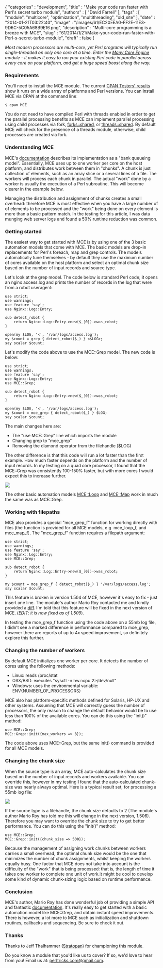 {
   "categories" : "development",
   "title" : "Make your code run faster with Perl's secret turbo module",
   "authors" : [
      "David Farrell"
   ],
   "tags" : [
      "module",
      "multicore",
      "optimization",
      "multithreading",
      "old_site"
   ],
   "date" : "2014-01-21T03:22:40",
   "image" : "/images/61/EC20EEA0-FF2E-11E3-9D6C-5C05A68B9E16.png",
   "description" : "Multi-core programming is a breeze with MCE",
   "slug" : "61/2014/1/21/Make-your-code-run-faster-with-Perl-s-secret-turbo-module",
   "draft" : false
}


*Most modern processors are multi-core, yet Perl programs will typically run single-threaded on only one core at a time. Enter the [Many Core Engine](https://metacpan.org/pod/MCE) module - it makes it easy to run your existing Perl code in parallel across every core on your platform, and get a huge speed boost along the way.*

### Requirements

You'll need to install the MCE module. The current [CPAN Testers' results](http://matrix.cpantesters.org/?dist=MCE+1.509) show it runs on a wide array of platforms and Perl versions. You can install MCE via CPAN at the command line:

``` prettyprint
$ cpan MCE
```

You do not need to have compiled Perl with threads enabled in order to get the parallel processing benefits as MCE can implement parallel processing using child processes via fork, [forks::shared](https://metacpan.org/pod/forks::shared), or [threads::shared](https://metacpan.org/pod/threads::shared). By default MCE will check for the presence of a threads module, otherwise, child processes are created via fork.

### Understanding MCE

MCE's [documentation](http://code.google.com/p/many-core-engine-perl/) describes its implementation as a "bank queueing model". Essentially, MCE uses up to one worker per core on the host platform, and distributes work between them in "chunks". A chunk is just collection of elements, such as an array slice or a several lines of a file. The workers will process each chunk in parallel. The actual "work" done by a worker is usually the execution of a Perl subroutine. This will become clearer in the example below.

Managing the distribution and assignment of chunks creates a small overhead: therefore MCE is most effective when you have a large number of of elements to be processed and the "work" being done on every element is more than a basic pattern match. In the testing for this article, I was data munging web server logs and found a 50% runtime reduction was common.

### Getting started

The easiest way to get started with MCE is by using one of the 3 basic automation models that come with MCE. The basic models are drop-in replacements for Perl's foreach, map and grep controls. The models automatically tune themselves - by default they use the maximum number of cores available on the host platform and select an optimal chunk size based on the number of input records and source type.

Let's look at the grep model. The code below is standard Perl code; it opens an nginx access.log and prints the number of records in the log that were from a robot useragent:

``` prettyprint
use strict;
use warnings;
use feature 'say';
use Nginx::Log::Entry;

sub detect_robot {
    return Nginx::Log::Entry->new($_[0])->was_robot;
}

open(my $LOG, '<', '/var/logs/access.log');
my $count = grep { detect_robot($_) } <$LOG>;
say scalar $count;
```

Let's modify the code above to use the MCE::Grep model. The new code is below:

``` prettyprint
use strict;
use warnings;
use feature 'say';
use Nginx::Log::Entry;
use MCE::Grep;

sub detect_robot {
    return Nginx::Log::Entry->new($_[0])->was_robot;
}

open(my $LOG, '<', '/var/logs/access.log');
my $count = mce_grep { detect_robot($_) } $LOG;
say scalar $count;
```

The main changes here are:

-   The "use MCE::Grep" line which imports the module
-   Changing grep to "mce\_grep"
-   Removing the diamond operator from the filehandle ($LOG)

The other difference is that this code will run a lot faster than the first example. How much faster depends on the platform and the number of input records. In my testing on a quad core processor, I found that the MCE::Grep was consistently 100-150% faster, but with more cores I would expect this to increase further.

![](/images/61/mce_grep_comparison_630.png)

The other basic automation models [MCE::Loop](https://metacpan.org/pod/MCE::Loop) and [MCE::Map](https://metacpan.org/pod/MCE::Map) work in much the same was as MCE::Grep.

### Working with filepaths

MCE also provides a special "mce\_grep\_f" function for working directly with files (the function is provided for all MCE models, e.g. mce\_loop\_f, and mce\_map\_f). The "mce\_grep\_f" function requires a filepath argument:

``` prettyprint
use strict;
use warnings;
use feature 'say';
use Nginx::Log::Entry;
use MCE::Grep;

sub detect_robot {
    return Nginx::Log::Entry->new($_[0])->was_robot;
}

my $count = mce_grep_f { detect_robot($_) } '/var/logs/access.log';
say scalar $count;
```

This feature is broken in version 1.504 of MCE, however it's easy to fix - just insert one line. The module's author Mario Roy contacted me and kindly provided a [diff](http://code.google.com/p/many-core-engine-perl/source/diff?spec=svn456&r=456&format=side&path=/trunk/lib/MCE/Grep.pm). I'm told that this feature will be fixed in the next version of MCE. (*EDIT: it is now fixed as of 1.509*).

In testing the mce\_grep\_f function using the code above on a 55mb log file, I didn't see a marked difference in performance compared to mce\_grep, however there are reports of up to 4x speed improvement, so definitely explore this further.

### Changing the number of workers

By default MCE initializes one worker per core. It detects the number of cores using the following methods:

-   Linux: reads /proc/stat
-   OSX/BSD: executes "sysctl -n hw.ncpu 2\>/dev/null"
-   Windows: uses the environmental variable: ENV{NUMBER\_OF\_PROCESSORS}

MCE also has platform-specific methods defined for Solaris, HP-UX and other systems. Assuming that MCE will correctly guess the number of processors, the only reason to change the default behavior would be to use less than 100% of the available cores. You can do this using the "init()" method:

``` prettyprint
use MCE::Grep;
MCE::Grep::init({max_workers => 3});
```

The code above uses MCE::Grep, but the same init() command is provided for all MCE models.

### Changing the chunk size

When the source type is an array, MCE auto-calculates the chunk size based on the number of input records and workers available. You can override this, however in my testing I found that the auto-calculated chunk-size was nearly always optimal. Here is a typical result set, for processing a 55mb log file:

![](/images/61/mce_grep_chunk_size_630.png)

If the source type is a filehandle, the chunk size defaults to 2 (The module's author Mario Roy has told me this will change in the next version, 1.506). Therefore you may want to override the chunk size to try to get better performance. You can do this using the "init()" method:

``` prettyprint
use MCE::Grep;
MCE::Grep::init({chunk_size => 500});
```

Because the management of assigning work chunks between workers carries a small overhead, the optimal chunk size would be the one that minimizes the number of chunk assignments, whilst keeping the workers equally busy. One factor that MCE does not take into account is the difficulty of the "work" that is being processed: that is, the length of time it takes one worker to complete one unit of work.It might be cool to develop some kind of dynamic chunk-sizing logic based on runtime performance.

### Conclusion

MCE's author, Mario Roy has done wonderful job of providing a simple API and fantastic [documentation](https://metacpan.org/pod/MCE::Examples). It's really easy to get started with a basic automation model like MCE::Grep, and obtain instant speed improvements. There is however, a lot more to MCE such as initialization and shutdown routines, callbacks and sequencing. Be sure to check it out.

### Thanks

Thanks to Jeff Thalhammer ([Stratopan](https://stratopan.com/)) for championing this module.

Do you know a module that you'd like us to cover? If so, we'd love to hear from you! Email us at: perltricks.com@gmail.com.
